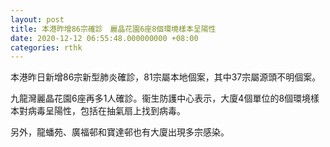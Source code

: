 ```yaml
---
layout: post
title: 本港昨增86宗確診　麗晶花園6座8個環境樣本呈陽性
date: 2020-12-12 06:55:48.000000000 +08:00
categories: rthk
---
```


本港昨日新增86宗新型肺炎確診，81宗屬本地個案，其中37宗屬源頭不明個案。

九龍灣麗晶花園6座再多1人確診。衞生防護中心表示，大廈4個單位的8個環境樣本對病毒呈陽性，包括在抽氣扇上找到病毒。

另外，龍蟠苑、廣福邨和寶達邨也有大廈出現多宗感染。
